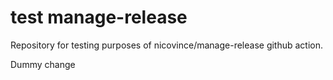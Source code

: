 # test manage-release

Repository for testing purposes of nicovince/manage-release github action.

Dummy change
